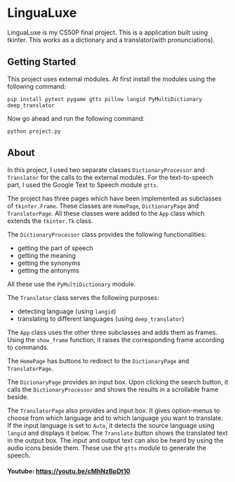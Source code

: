 # LinguaLuxe



LinguaLuxe is my CS50P final project.  This is a application built using tkinter. This works as a dictionary and a translator(with pronunciations).



## Getting Started


This project uses external modules. At first install the modules using the following command:
```
pip install pytest pygame gtts pillow langid PyMultiDictionary deep_translator
```

Now go ahead and run the following command:
```
python project.py
```


## About


In this project, I used two separate classes ```DictionaryProcessor``` and ```Translator``` for the calls to the external modules. For the text-to-speech part, I used the Google Text to Speech module ```gtts```.


The project has three pages which have been implemented as subclasses of ```tkinter.Frame```. These classes are ```HomePage```, ```DictionaryPage``` and ```TranslatorPage```. All these classes were added to the ```App``` class which extends the ```tkinter.Tk``` class. 


The ```DictionaryProcessor``` class provides the following functionalities:

* getting the part of speech
* getting the meaning
* getting the synonyms
* getting the antonyms

All these use the ```PyMultiDictionary``` module.

The ```Translator``` class serves the following purposes:

* detecting language (using ```langid```)
* translating to different languages (using ```deep_translator```)


The ```App``` class uses the other three subclasses and adds them as frames. Using the ```show_frame``` function, it raises the corresponding frame according to commands.

The ```HomePage``` has buttons to redirect to the ```DictionaryPage``` and ```TranslatorPage```. 

The ```DicionaryPage``` provides an input box. Upon clicking the search button, it calls the ```DictionaryProcessor``` and shows the results in a scrollable frame beside.

The ```TranslatorPage``` also provides and input box. It gives option-menus to choose from which language and to which language you want to translate. If the input language is set to ```Auto```, it detects the source language using ```langid``` and displays it below. The ```Translate``` button shows the translated text in the output box. The input and output text can also be heard by using the audio icons beside them. These use the ```gtts``` module to generate the speech.



#### Youtube: https://youtu.be/cMhNzBpDt10
